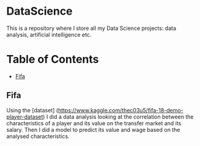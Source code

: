 # DataScience

This is a repository where I store all my Data Science projects: data analysis, artificial intelligence etc.

# Table of Contents

* [Fifa](#fifa)

## Fifa

Using the [dataset] (https://www.kaggle.com/thec03u5/fifa-18-demo-player-dataset)
I did a data analysis looking at the correlation between the characteristics of a player and its value on the transfer market and its salary.
Then I did a model to predict its value and wage based on the analysed characteristics.
